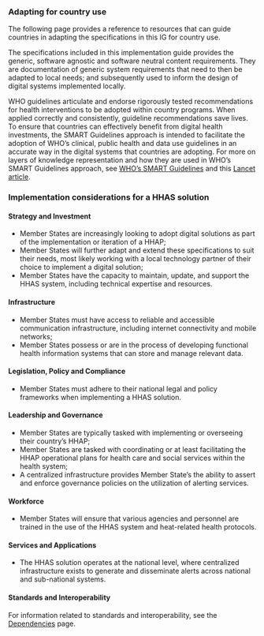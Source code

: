 ### Adapting for country use

The following page provides a reference to resources that can guide countries in adapting the specifications in this IG for country use.

The specifications included in this implementation guide provides the generic, software agnostic and software neutral content requirements. They are documentation of generic system requirements that need to then be adapted to local needs; and subsequently used to inform the design of digital systems implemented locally.

WHO guidelines articulate and endorse rigorously tested recommendations for health interventions to be adopted within country programs. When applied correctly and consistently, guideline recommendations save lives. To ensure that countries can effectively benefit from digital health investments, the SMART Guidelines approach is intended to facilitate the adoption of WHO’s clinical, public health and data use guidelines in an accurate way in the digital systems that countries are adopting.
For more on layers of knowledge representation and how they are used in WHO’s SMART Guidelines approach, see [WHO’s SMART Guidelines](https://www.who.int/teams/digital-health-and-innovation/smart-guidelines) and this [Lancet article](https://www.thelancet.com/journals/landig/article/PIIS2589-7500(21)00038-8/fulltext).

### Implementation considerations for a HHAS solution

#### Strategy and Investment
- Member States are increasingly looking to adopt digital solutions as part of the implementation or iteration of a HHAP;
- Member States will further adapt and extend these specifications to suit their needs, most likely working with a local technology partner of their choice to implement a digital solution;
- Member States have the capacity to maintain, update, and support the HHAS system, including technical expertise and resources.

#### Infrastructure
- Member States must have access to reliable and accessible communication infrastructure, including internet connectivity and mobile networks;
- Member States possess or are in the process of developing functional health information systems that can store and manage relevant data.

#### Legislation, Policy and Compliance
- Member States must adhere to their national legal and policy frameworks when implementing a HHAS solution.

#### Leadership and Governance
- Member States are typically tasked with implementing or overseeing their country’s HHAP;
- Member States are tasked with coordinating or at least facilitating the HHAP operational plans for health care and social services within the health system;
- A centralized infrastructure provides Member State’s the ability to assert and enforce governance policies on the utilization of alerting services. 

#### Workforce
- Member States will ensure that various agencies and personnel are trained in the use of the HHAS system and heat-related health protocols.

#### Services and Applications
- The HHAS solution operates at the national level, where centralized infrastructure exists to generate and disseminate alerts across national and sub-national systems.

#### Standards and Interoperability
For information related to standards and interoperability, see the [Dependencies](dependencies.html) page.




